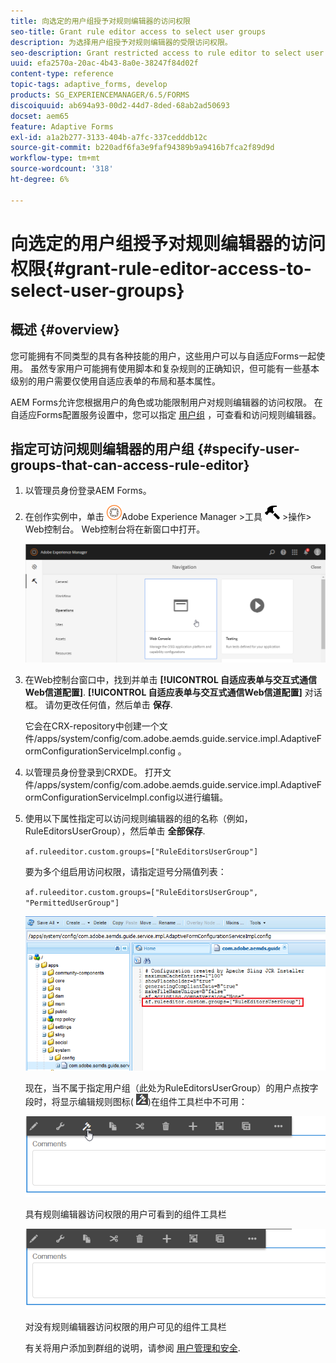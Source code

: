 ```yaml
---
title: 向选定的用户组授予对规则编辑器的访问权限
seo-title: Grant rule editor access to select user groups
description: 为选择用户组授予对规则编辑器的受限访问权限。
seo-description: Grant restricted access to rule editor to select user groups.
uuid: efa2570a-20ac-4b43-8a0e-38247f84d02f
content-type: reference
topic-tags: adaptive_forms, develop
products: SG_EXPERIENCEMANAGER/6.5/FORMS
discoiquuid: ab694a93-00d2-44d7-8ded-68ab2ad50693
docset: aem65
feature: Adaptive Forms
exl-id: a1a2b277-3133-404b-a7fc-337cedddb12c
source-git-commit: b220adf6fa3e9faf94389b9a9416b7fca2f89d9d
workflow-type: tm+mt
source-wordcount: '318'
ht-degree: 6%

---
```


# 向选定的用户组授予对规则编辑器的访问权限{#grant-rule-editor-access-to-select-user-groups}

## 概述 {#overview}

您可能拥有不同类型的具有各种技能的用户，这些用户可以与自适应Forms一起使用。 虽然专家用户可能拥有使用脚本和复杂规则的正确知识，但可能有一些基本级别的用户需要仅使用自适应表单的布局和基本属性。

AEM Forms允许您根据用户的角色或功能限制用户对规则编辑器的访问权限。 在自适应Forms配置服务设置中，您可以指定 [用户组](/help/sites-administering/security.md) ，可查看和访问规则编辑器。

## 指定可访问规则编辑器的用户组 {#specify-user-groups-that-can-access-rule-editor}

1. 以管理员身份登录AEM Forms。
1. 在创作实例中，单击 ![adobeexperiencemanager](assets/adobeexperiencemanager.png)Adobe Experience Manager >工具 ![锤子](assets/hammer.png) >操作> Web控制台。 Web控制台将在新窗口中打开。

   ![1-2](assets/1-2.png)

1. 在Web控制台窗口中，找到并单击 **[!UICONTROL 自适应表单与交互式通信Web信道配置]**. **[!UICONTROL 自适应表单与交互式通信Web信道配置]** 对话框。 请勿更改任何值，然后单击 **保存**.

   它会在CRX-repository中创建一个文件/apps/system/config/com.adobe.aemds.guide.service.impl.AdaptiveFormConfigurationServiceImpl.config 。

1. 以管理员身份登录到CRXDE。 打开文件/apps/system/config/com.adobe.aemds.guide.service.impl.AdaptiveFormConfigurationServiceImpl.config以进行编辑。
1. 使用以下属性指定可以访问规则编辑器的组的名称（例如， RuleEditorsUserGroup），然后单击 **全部保存**.

   `af.ruleeditor.custom.groups=["RuleEditorsUserGroup"]`

   要为多个组启用访问权限，请指定逗号分隔值列表：

   `af.ruleeditor.custom.groups=["RuleEditorsUserGroup", "PermittedUserGroup"]`

   ![创建用户](assets/create_user_new.png)

   现在，当不属于指定用户组（此处为RuleEditorsUserGroup）的用户点按字段时，将显示编辑规则图标( ![edit-rules1](assets/edit-rules1.png))在组件工具栏中不可用：

   ![componentstoolbarwithre](assets/componentstoolbarwithre.png)

   具有规则编辑器访问权限的用户可看到的组件工具栏

   ![组件stoolbarwithoutre](assets/componentstoolbarwithoutre.png)

   对没有规则编辑器访问权限的用户可见的组件工具栏

   有关将用户添加到群组的说明，请参阅 [用户管理和安全](/help/sites-administering/security.md).
